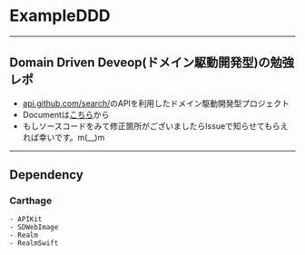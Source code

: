 # ExampleDDD
---
 ## Domain Driven Deveop(ドメイン駆動開発型)の勉強レポ 
  - [api.github.com/search/](https://api.github.com/search/)のAPIを利用したドメイン駆動開発型プロジェクト
  - Documentは[こちら](https://developer.github.com/v3/search/#search-repositories)から 
  - もしソースコードをみて修正箇所がございましたらIssueで知らせてもらえれば幸いです。m(__)m
 ---
 ## Dependency  
  ### Carthage
    - APIKit
    - SDWebImage
    - Realm
    - RealmSwift
  
